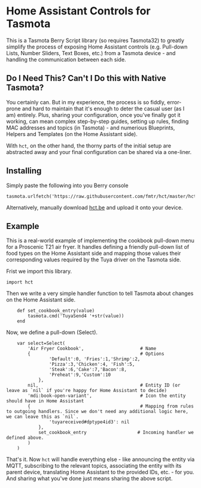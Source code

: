 # Home Assistant Controls for Tasmota

This is a Tasmota Berry Script library (so requires Tasmota32) to greatly simplify the process of exposing Home Assistant controls (e.g. Pull-down Lists, Number Sliders, Text Boxes, etc.) from a Tasmota device - and handling the communication between each side.


## Do I Need This? Can't I Do this with Native Tasmota?

You certainly can. But in my experience, the process is so fiddly, error-prone and hard to maintain that it's enough to deter the casual user (as I am) entirely. Plus, sharing your configuration, once you've finally got it working, can mean complex step-by-step guides, setting up rules, finding MAC addresses and topics (in Tasmota) - and numerious Blueprints, Helpers and Templates (on the Home Assistant side).

With `hct`, on the other hand, the thorny parts of the initial setup are abstracted away and your final configuration can be shared via a one-liner.

## Installing

Simply paste the following into you Berry console
```be
tasmota.urlfetch('https://raw.githubusercontent.com/fmtr/hct/master/hct.be','test.be')
```

Alternatively, manually download [hct.be](https://raw.githubusercontent.com/fmtr/hct/master/hct.be) and upload it onto your device.

## Example

This is a real-world example of implementing the cookbook pull-down menu for a Proscenic T21 air fryer. It handles defining a friendly pull-down list of food types on the Home Assistant side and mapping those values their corresponding values required by the Tuya driver on the Tasmota side.

Frist we import this library.

```be
import hct
```

Then we write a very simple handler function to tell Tasmota about changes on the Home Assistant side.

```be   
    def set_cookbook_entry(value)
        tasmota.cmd('TuyaSend4 '+str(value))
    end
```

Now, we define a pull-down (Select).

```be
    var select=Select(   
        'Air Fryer Cookbook',                     # Name   
        {                                         # Options   
                'Default':0, 'Fries':1,'Shrimp':2,
                'Pizza':3,'Chicken':4, 'Fish':5,
                'Steak':6,'Cake':7,'Bacon':8,
                'Preheat':9,'Custom':10
            },
        nil,                                      # Entity ID (or leave as `nil` if you're happy for Home Assistant to decide)
        'mdi:book-open-variant',                  # Icon the entity should have in Home Assistant
        {                                         # Mapping from rules to outgoing handlers. Since we don't need any additional logic here, we can leave this as `nil`.
                'tuyareceived#dptype4id3': nil
            },                          
            set_cookbook_entry                   # Incoming handler we defined above.
        )
    )
```

That's it. Now `hct` will handle everything else - like announcing the entity via MQTT, subscribing to the relevant topics, associating the entity with its parent device, translating Home Assistant to the provided IDs, etc. - for you. And sharing what you've done just means sharing the above script.